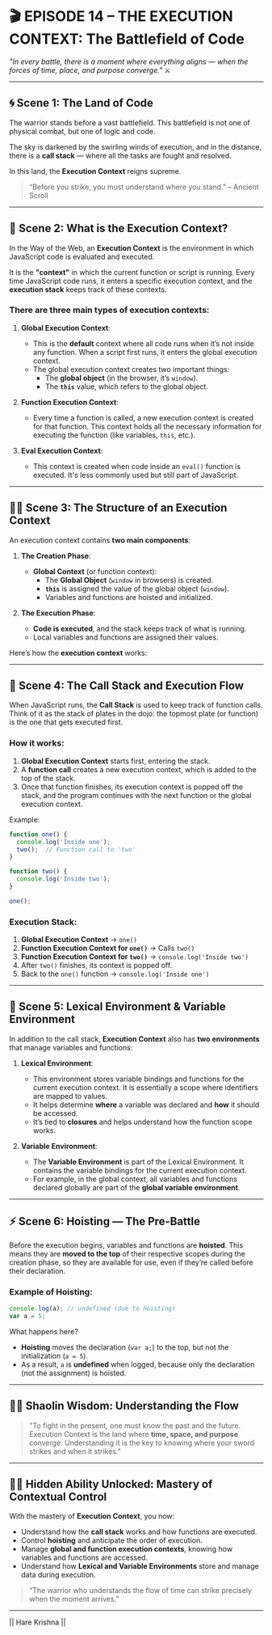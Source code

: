 # 🎬 **EPISODE 14 – THE EXECUTION CONTEXT: The Battlefield of Code**

*"In every battle, there is a moment where everything aligns — when the forces of time, place, and purpose converge."* ⚔️

---

## 🌀 Scene 1: The Land of Code

The warrior stands before a vast battlefield. This battlefield is not one of physical combat, but one of logic and code. 

The sky is darkened by the swirling winds of execution, and in the distance, there is a **call stack** — where all the tasks are fought and resolved.

In this land, the **Execution Context** reigns supreme.

> “Before you strike, you must understand where you stand.” – Ancient Scroll

---

## 🧠 Scene 2: What is the Execution Context?

In the Way of the Web, an **Execution Context** is the environment in which JavaScript code is evaluated and executed.

It is the **"context"** in which the current function or script is running. Every time JavaScript code runs, it enters a specific execution context, and the **execution stack** keeps track of these contexts.

### There are three main types of execution contexts:

1. **Global Execution Context**:
   - This is the **default** context where all code runs when it’s not inside any function. When a script first runs, it enters the global execution context.
   - The global execution context creates two important things:
     - The **global object** (in the browser, it’s `window`).
     - The **`this`** value, which refers to the global object.
   
2. **Function Execution Context**:
   - Every time a function is called, a new execution context is created for that function. This context holds all the necessary information for executing the function (like variables, `this`, etc.).
   
3. **Eval Execution Context**:
   - This context is created when code inside an `eval()` function is executed. It's less commonly used but still part of JavaScript.

---

## 🧙‍♂️ Scene 3: The Structure of an Execution Context

An execution context contains **two main components**:

1. **The Creation Phase**:
   - **Global Context** (or function context):
     - The **Global Object** (`window` in browsers) is created.
     - **`this`** is assigned the value of the global object (`window`).
     - Variables and functions are hoisted and initialized.

2. **The Execution Phase**:
   - **Code is executed**, and the stack keeps track of what is running.
   - Local variables and functions are assigned their values.
   
Here’s how the **execution context** works:

---

## 🏰 Scene 4: The Call Stack and Execution Flow

When JavaScript runs, the **Call Stack** is used to keep track of function calls. Think of it as the stack of plates in the dojo: the topmost plate (or function) is the one that gets executed first.

### How it works:

1. **Global Execution Context** starts first, entering the stack.
2. A **function call** creates a new execution context, which is added to the top of the stack.
3. Once that function finishes, its execution context is popped off the stack, and the program continues with the next function or the global execution context.

Example:

```javascript
function one() {
  console.log('Inside one');
  two();  // Function call to 'two'
}

function two() {
  console.log('Inside two');
}

one();
```

### Execution Stack:

1. **Global Execution Context** → `one()`
2. **Function Execution Context for `one()`** → Calls `two()`
3. **Function Execution Context for `two()`** → `console.log('Inside two')`
4. After `two()` finishes, its context is popped off.
5. Back to the `one()` function → `console.log('Inside one')`

---

## 🧭 Scene 5: Lexical Environment & Variable Environment

In addition to the call stack, **Execution Context** also has **two environments** that manage variables and functions:

1. **Lexical Environment**:
   - This environment stores variable bindings and functions for the current execution context. It is essentially a scope where identifiers are mapped to values.
   - It helps determine **where** a variable was declared and **how** it should be accessed.
   - It’s tied to **closures** and helps understand how the function scope works.

2. **Variable Environment**:
   - The **Variable Environment** is part of the Lexical Environment. It contains the variable bindings for the current execution context.
   - For example, in the global context, all variables and functions declared globally are part of the **global variable environment**.

---

## ⚡ Scene 6: Hoisting — The Pre-Battle

Before the execution begins, variables and functions are **hoisted**. This means they are **moved to the top** of their respective scopes during the creation phase, so they are available for use, even if they’re called before their declaration.

### Example of Hoisting:

```javascript
console.log(a); // undefined (due to hoisting)
var a = 5;
```

What happens here?

- **Hoisting** moves the declaration (`var a;`) to the top, but not the initialization (`a = 5`).
- As a result, `a` is **undefined** when logged, because only the declaration (not the assignment) is hoisted.

---

## 🧘‍♂️ Shaolin Wisdom: Understanding the Flow

> "To fight in the present, one must know the past and the future. Execution Context is the land where **time, space, and purpose** converge. Understanding it is the key to knowing where your sword strikes and when it strikes."

---

## 🧘‍♂️ Hidden Ability Unlocked: **Mastery of Contextual Control**

With the mastery of **Execution Context**, you now:

- Understand how the **call stack** works and how functions are executed.
- Control **hoisting** and anticipate the order of execution.
- Manage **global and function execution contexts**, knowing how variables and functions are accessed.
- Understand how **Lexical and Variable Environments** store and manage data during execution.

> “The warrior who understands the flow of time can strike precisely when the moment arrives.”

---

|| Hare Krishna ||